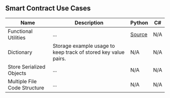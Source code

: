 ## Smart Contract Use Cases

| Name | Description | Python | C#
| --- | --- | --- | ---
| Functional Utilities | ... | [Source](../use-cases/python/functional-utilities/functional-utilities.py) | N/A
| Dictionary | Storage example usage to keep track of stored key value pairs. | N/A | N/A
| Store Serialized Objects | ... | N/A | N/A
| Multiple File Code Structure | ... | N/A | N/A
